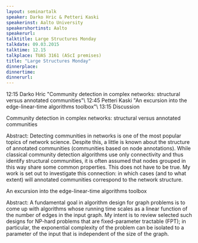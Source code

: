```yaml
---
layout: seminartalk
speaker: Darko Hric & Petteri Kaski
speakerinst: Aalto University
speakershortinst: Aalto
speakerurl: 
talktitle: Large Structures Monday
talkdate: 09.03.2015
talktime: 12.15
talkplace: TUAS 3161 (AScI premises)
title: "Large Structures Monday"
dinnerplace: 
dinnertime: 
dinnerurl: 
---
```


12:15 Darko Hric "Community detection in complex networks: structural versus annotated communities"\\
12:45 Petteri Kaski "An excursion into the edge-linear-time algorithms toolbox"\\
13:15 Discussion

Community detection in complex networks: structural versus annotated communities

Abstract:
Detecting communities in networks is one of the most popular topics of
network science. Despite this, a little is known about the structure
of annotated communities (communities based on node annotations).
While classical community detection algorithms use only connectivity
and thus identify structural communities, it is often assumed that
nodes grouped in this way share some common properties. This does not
have to be true. My work is set out to investigate this connection: in
which cases (and to what extent) will annotated communities correspond
to the network structure.

An excursion into the edge-linear-time algorithms toolbox

Abstract:
A fundamental goal in algorithm design for graph problems is to come up 
with algorithms whose running time scales as a linear function of the 
number of edges in the input graph. My intent is to review selected 
such designs for NP-hard problems that are fixed-parameter tractable (FPT);
in particular, the exponential complexity of the problem can be isolated 
to a parameter of the input that is independent of the size of the graph.

